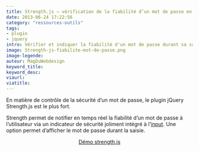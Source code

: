 ```yaml
---
title: Strength.js – vérification de la fiabilité d’un mot de passe en temps réel
date: 2013-06-24 17:22:56
category: "ressources-outils"
tags:
- plugin
- jquery
intro: Vérifier et indiquer la fiabilité d'un mot de passe durant sa saisie est un petit plus permettant de créer une relation de confiance entre l'application et l'utilisateur.
image: Strength-js-fiabilite-mot-de-passe.png
image-legende:
auteur: MagDuWebdesign
keyword_title:
keyword_desc:
viaurl:
viatitle:
---
```


<p>En matière de contrôle de la sécurité d’un mot de passe, le plugin jQuery Strength.js est le plus fort.</p>
<p>Strength permet de notifier en temps réel la fiabilité d’un mot de passe à l’utilisateur via un indicateur de sécurité joliment intégré à l’<a title="jQuery, déterminer le nombre d’éléments input checkbox cochés" href="http://magazineduwebdesign.com/total-checkbox-checked-selecteur-jquery">input</a>. Une option permet d’afficher le mot de passe durant la saisie.</p>
<p style="text-align: center;"><a class="button primary radius" href="http://git.aaronlumsden.com/strength.js" target="_blank">Démo strength.js</a></p>
